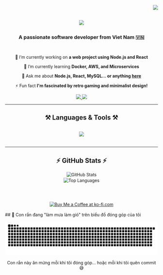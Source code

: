 <img align="right" src="https://visitor-badge.laobi.icu/badge?page_id=buggobugbug.buggobugbug" />

<h1 align="center">
    <img src="https://readme-typing-svg.herokuapp.com/?font=Righteous&size=35&center=true&vCenter=true&width=500&height=70&duration=4000&lines=Chào+các+bạn!+👋;+Tôi+là+Huỳnh+Nhựt+Huy!;" />
</h1>

<h3 align="center">A passionate software developer from Viet Nam 🇻🇳</h3>

<br/>

<div align="center">
 
 🔭 I’m currently working on **a web project using Node.js and React**
 
 🌱 I’m currently learning **Docker, AWS, and Microservices**

💬 Ask me about **Node.js, React, MySQL... or anything [here](https://github.com/buggobugbug/buggobugbug/issues)**

⚡ Fun fact **I'm fascinated by retro gaming and minimalist design!**

</div>
 
<div align="center"> 
  <a href="mailto:pinsherlock1412@gmail.com">
    <img src="https://img.shields.io/badge/Gmail-333333?style=for-the-badge&logo=gmail&logoColor=red" />
  </a>
  <a href="https://www.facebook.com/stark.harry.39/?locale=vi_VN" target="_blank">
    <img src="https://img.shields.io/badge/Facebook-1877F2?style=for-the-badge&logo=facebook&logoColor=white" target="_blank" />
  </a>
</div>

<hr/>

<h2 align="center">⚒️ Languages & Tools ⚒️</h2>
<br/>
<div align="center">
    <img src="https://skillicons.dev/icons?i=react,nodejs,typescript,js,html,css,vscode,github,git" /><br>
</div>

<br/>
<hr/>

<h2 align="center">⚡ GitHub Stats ⚡</h2>
<div align="center">
  <img width=390 src="https://github-readme-stats.vercel.app/api?username=buggobugbug&count_private=true&show_icons=true&theme=react&rank_icon=github&border_radius=10" alt="GitHub Stats" />
  <br/>
  <img width=325 align="center" src="https://github-readme-stats.vercel.app/api/top-langs/?username=buggobugbug&layout=compact&theme=react&border_radius=10" alt="Top Languages" />
</div>

<br/><br/>

<div align="center">
<a href='https://ko-fi.com/buggobugbug' target='_blank'>
<img height='64' style='border:0px;height:64px;' src='https://storage.ko-fi.com/cdn/kofi1.png?v=3' border='0' alt='Buy Me a Coffee at ko-fi.com' />
</a>
</div>

<br/>
## 🐍 Con rắn đang "làm mưa làm gió" trên biểu đồ đóng góp của tôi
<p align="center">
	<img src="https://github.com/7oSkaaa/7oSkaaa/blob/output/github-contribution-grid-snake.svg?" alt="Snake Game"/>
</p>
<p align="center">Con rắn này ăn mừng mỗi khi tôi đóng góp... hoặc mỗi khi tôi quên commit 😅</p>
